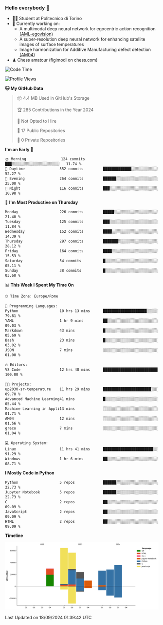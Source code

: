 ### Hello everybody 👋
- 🧑‍🎓 Student at Politecnico di Torino
- 🤖 Currently working on:
  - A multimodal deep neural network for egocentric action recognition [(AML-egovision)](https://github.com/figimodi/AML-egovision)
  - A super-resolution deep neural network for enhancing satellite images of surface temperatures
  - Image harmonization for Additive Manufacturing defect detection [(AM04)](https://github.com/figimodi/AM04)
- ♟ Chess amatour (figimodi on chess.com)

<!--
[![Figimodi's GitHub stats](https://github-readme-stats.vercel.app/api?username=figimodi&rank_icon=github&show_icons=true&include_all_commits=true)](https://github.com/figimodi/github-readme-stats)

![Top Langs](https://github-readme-stats.vercel.app/api/top-langs/?username=figimodi&layout=compact&)

[![Figimodi's WakaTime stats](https://github-readme-stats.vercel.app/api/wakatime?username=figimodi)](https://github.com/figimodi/github-readme-stats)
-->

<!--START_SECTION:waka-->
![Code Time](http://img.shields.io/badge/Code%20Time-339%20hrs%2017%20mins-blue)

![Profile Views](http://img.shields.io/badge/Profile%20Views-0-blue)

**🐱 My GitHub Data** 

> 📦 4.4 MB Used in GitHub's Storage 
 > 
> 🏆 285 Contributions in the Year 2024
 > 
> 🚫 Not Opted to Hire
 > 
> 📜 17 Public Repositories 
 > 
> 🔑 0 Private Repositories 
 > 
**I'm an Early 🐤** 

```text
🌞 Morning                124 commits         ███░░░░░░░░░░░░░░░░░░░░░░   11.74 % 
🌆 Daytime                552 commits         █████████████░░░░░░░░░░░░   52.27 % 
🌃 Evening                264 commits         ██████░░░░░░░░░░░░░░░░░░░   25.00 % 
🌙 Night                  116 commits         ███░░░░░░░░░░░░░░░░░░░░░░   10.98 % 
```
📅 **I'm Most Productive on Thursday** 

```text
Monday                   226 commits         █████░░░░░░░░░░░░░░░░░░░░   21.40 % 
Tuesday                  125 commits         ███░░░░░░░░░░░░░░░░░░░░░░   11.84 % 
Wednesday                152 commits         ████░░░░░░░░░░░░░░░░░░░░░   14.39 % 
Thursday                 297 commits         ███████░░░░░░░░░░░░░░░░░░   28.12 % 
Friday                   164 commits         ████░░░░░░░░░░░░░░░░░░░░░   15.53 % 
Saturday                 54 commits          █░░░░░░░░░░░░░░░░░░░░░░░░   05.11 % 
Sunday                   38 commits          █░░░░░░░░░░░░░░░░░░░░░░░░   03.60 % 
```


📊 **This Week I Spent My Time On** 

```text
🕑︎ Time Zone: Europe/Rome

💬 Programming Languages: 
Python                   10 hrs 13 mins      ████████████████████░░░░░   79.81 % 
YAML                     1 hr 9 mins         ██░░░░░░░░░░░░░░░░░░░░░░░   09.03 % 
Markdown                 43 mins             █░░░░░░░░░░░░░░░░░░░░░░░░   05.69 % 
Bash                     23 mins             █░░░░░░░░░░░░░░░░░░░░░░░░   03.02 % 
JSON                     7 mins              ░░░░░░░░░░░░░░░░░░░░░░░░░   01.00 % 

🔥 Editors: 
VS Code                  12 hrs 48 mins      █████████████████████████   100.00 % 

🐱‍💻 Projects: 
up2030-sr-temperature    11 hrs 29 mins      ██████████████████████░░░   89.78 % 
Advanced Machine Learning41 mins             █░░░░░░░░░░░░░░░░░░░░░░░░   05.44 % 
Machine Learning in Appli13 mins             ░░░░░░░░░░░░░░░░░░░░░░░░░   01.71 % 
AM04                     12 mins             ░░░░░░░░░░░░░░░░░░░░░░░░░   01.56 % 
greco                    7 mins              ░░░░░░░░░░░░░░░░░░░░░░░░░   01.04 % 

💻 Operating System: 
Linux                    11 hrs 41 mins      ███████████████████████░░   91.29 % 
Windows                  1 hr 6 mins         ██░░░░░░░░░░░░░░░░░░░░░░░   08.71 % 
```

**I Mostly Code in Python** 

```text
Python                   5 repos             ██████░░░░░░░░░░░░░░░░░░░   22.73 % 
Jupyter Notebook         5 repos             ██████░░░░░░░░░░░░░░░░░░░   22.73 % 
C                        2 repos             ██░░░░░░░░░░░░░░░░░░░░░░░   09.09 % 
JavaScript               2 repos             ██░░░░░░░░░░░░░░░░░░░░░░░   09.09 % 
HTML                     2 repos             ██░░░░░░░░░░░░░░░░░░░░░░░   09.09 % 
```



**Timeline**

![Lines of Code chart](https://raw.githubusercontent.com/figimodi/figimodi/main/assets/bar_graph.png)


 Last Updated on 18/09/2024 01:39:42 UTC
<!--END_SECTION:waka-->

<!--
**figimodi/figimodi** is a ✨ _special_ ✨ repository because its `README.md` (this file) appears on your GitHub profile.

Here are some ideas to get you started:

- 🔭 I’m currently working on ...
- 🌱 I’m currently learning ...
- 👯 I’m looking to collaborate on ...
- 🤔 I’m looking for help with ...
- 💬 Ask me about ...
- 📫 How to reach me: ...
- 😄 Pronouns: ...
- ⚡ Fun fact: ...
-->
